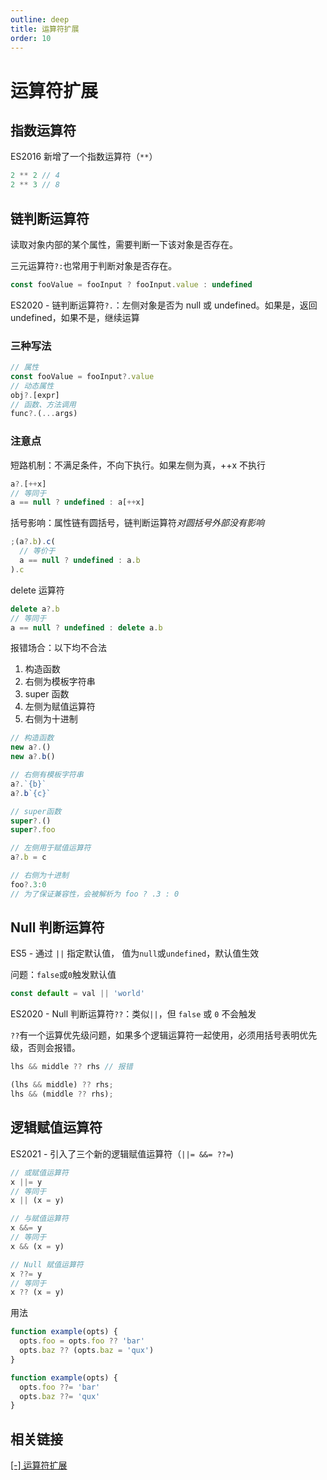 ```yaml
---
outline: deep
title: 运算符扩展
order: 10
---
```


# 运算符扩展

## 指数运算符

ES2016 新增了一个指数运算符（`**`）

```js
2 ** 2 // 4
2 ** 3 // 8
```

## 链判断运算符

读取对象内部的某个属性，需要判断一下该对象是否存在。

三元运算符`?:`也常用于判断对象是否存在。

```js
const fooValue = fooInput ? fooInput.value : undefined
```

ES2020 - 链判断运算符`?.`：左侧对象是否为 null 或 undefined。如果是，返回 undefined，如果不是，继续运算

### 三种写法

```js
// 属性
const fooValue = fooInput?.value
// 动态属性
obj?.[expr]
// 函数、方法调用
func?.(...args)
```

### 注意点

短路机制：不满足条件，不向下执行。如果左侧为真，++x 不执行

```js
a?.[++x]
// 等同于
a == null ? undefined : a[++x]
```

括号影响：属性链有圆括号，链判断运算符*对圆括号外部没有影响*

```js
;(a?.b).c(
  // 等价于
  a == null ? undefined : a.b
).c
```

delete 运算符

```js
delete a?.b
// 等同于
a == null ? undefined : delete a.b
```

报错场合：以下均不合法

1. 构造函数
2. 右侧为模板字符串
3. super 函数
4. 左侧为赋值运算符
5. 右侧为十进制

```js
// 构造函数
new a?.()
new a?.b()

// 右侧有模板字符串
a?.`{b}`
a?.b`{c}`

// super函数
super?.()
super?.foo

// 左侧用于赋值运算符
a?.b = c

// 右侧为十进制
foo?.3:0
// 为了保证兼容性，会被解析为 foo ? .3 : 0
```

## Null 判断运算符

ES5 - 通过 `||` 指定默认值， 值为`null`或`undefined`，默认值生效

问题：`false`或`0`触发默认值

```js
const default = val || 'world'
```

ES2020 - Null 判断运算符`??`：类似`||`，但 `false` 或 `0` 不会触发

`??`有一个运算优先级问题，如果多个逻辑运算符一起使用，必须用括号表明优先级，否则会报错。

```js
lhs && middle ?? rhs // 报错

(lhs && middle) ?? rhs;
lhs && (middle ?? rhs);
```

## 逻辑赋值运算符

ES2021 - 引入了三个新的逻辑赋值运算符（`||= &&= ??=`)

```js
// 或赋值运算符
x ||= y
// 等同于
x || (x = y)

// 与赋值运算符
x &&= y
// 等同于
x && (x = y)

// Null 赋值运算符
x ??= y
// 等同于
x ?? (x = y)
```

用法

```js
function example(opts) {
  opts.foo = opts.foo ?? 'bar'
  opts.baz ?? (opts.baz = 'qux')
}
```

```js
function example(opts) {
  opts.foo ??= 'bar'
  opts.baz ??= 'qux'
}
```

## 相关链接

[[-] 运算符扩展](https://wangdoc.com/es6/operator.html)
